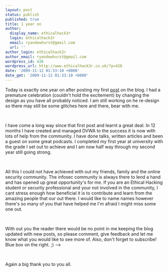 ```yaml
---
layout: post
status: publish
published: true
title: 1 year on
author:
  display_name: ethicalhack3r
  login: ethicalhack3r
  email: ryandewhurst@gmail.com
  url: ''
author_login: ethicalhack3r
author_email: ryandewhurst@gmail.com
wordpress_id: 426
wordpress_url: http://www.ethicalhack3r.co.uk/?p=426
date: '2009-11-12 01:33:10 +0000'
date_gmt: '2009-11-12 01:33:10 +0000'
---
```

<p>Today is exactly one year on after posting my first <a title="first post" href="http://www.ethicalhack3r.co.uk/2008/11/12/project-camelot-interviews-gary-mckinnon/" target="_blank">post</a> on the blog. I had a premature celebration (couldn't hold the excitement) by changing the design as you have all probably noticed. I am still working on he re-design so there may still be some glitches here and there, bear with me.</p>
<p><strong><span style="text-decoration: underline;"></span><br />
</strong></p>
<p>I have come a long way since that first post and learnt a great deal. In 12 months I have created and managed DVWA to the success it is now with lots of help from the community. I have done talks, written articles and been a guest on some great podcasts. I completed my first year at university with the grade I set out to achieve and I am now half way through my second year still going strong.</p>
<p><strong><span style="text-decoration: underline;"></span><br />
</strong></p>
<p>All this I could not have achieved with out my friends, family and the online security community. The infosec community is always there to lend a hand and has opened up great opportunity's for me. If you are an Ethical Hacking student or security professional and your not involved in the community, I cant stress enough how beneficial it is to contribute and learn from the amazing people that our out there. I would like to name names however there's so many of you that have helped me I'm afraid I might miss some one out.</p>
<p><strong><span style="text-decoration: underline;"></span><br />
</strong></p>
<p>With out you the reader there would be no point in me keeping the blog updated with new posts, so please comment, give feedback and let me know what you would like to see more of. Also, don't forget to subscribe! Blue box on the right. ;) --&gt;</p>
<p><strong><span style="text-decoration: underline;"></span><br />
</strong></p>
<p>Again a big thank you to you all.</p>
